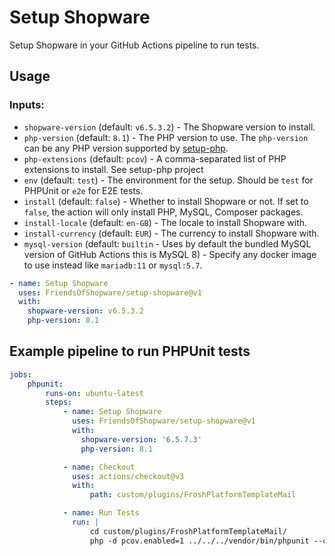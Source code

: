 # Setup Shopware

Setup Shopware in your GitHub Actions pipeline to run tests.

## Usage

### Inputs:

- `shopware-version` (default: `v6.5.3.2`) - The Shopware version to install.
- `php-version` (default: `8.1`) - The PHP version to use. The `php-version` can be any PHP version supported by [setup-php](https://github.com/shivammathur/setup-php).
- `php-extensions` (default: `pcov`) - A comma-separated list of PHP extensions to install. See setup-php project
- `env` (default: `test`) - The environment for the setup. Should be `test` for PHPUnit or `e2e` for E2E tests.
- `install` (default: `false`) - Whether to install Shopware or not. If set to `false`, the action will only install PHP, MySQL, Composer packages.
- `install-locale` (default: `en-GB`) - The locale to install Shopware with.
- `install-currency` (default: `EUR`) - The currency to install Shopware with.
- `mysql-version` (default: `builtin` - Uses by default the bundled MySQL version of GitHub Actions this is MySQL 8) - Specify any docker image to use instead like `mariadb:11` or `mysql:5.7`.

```yaml
- name: Setup Shopware
  uses: FriendsOfShopware/setup-shopware@v1
  with:
    shopware-version: v6.5.3.2
    php-version: 8.1
```

## Example pipeline to run PHPUnit tests

```yaml
jobs:
    phpunit:
        runs-on: ubuntu-latest
        steps:
            - name: Setup Shopware
              uses: FriendsOfShopware/setup-shopware@v1
              with:
                shopware-version: '6.5.7.3'
                php-version: 8.1

            - name: Checkout
              uses: actions/checkout@v3
              with:
                  path: custom/plugins/FroshPlatformTemplateMail

            - name: Run Tests
              run: |
                  cd custom/plugins/FroshPlatformTemplateMail/
                  php -d pcov.enabled=1 ../../../vendor/bin/phpunit --coverage-clover clover.xml

```
